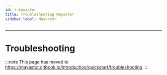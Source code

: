 ```yaml
---
id: t-mayastor
title: Troubleshooting Mayastor
sidebar_label: Mayastor
---
```


---

# Troubleshooting

:::note
This page has moved to https://mayastor.gitbook.io/introduction/quickstart/troubleshooting.
:::
